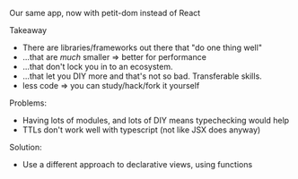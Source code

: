Our same app, now with petit-dom instead of React

Takeaway

- There are libraries/frameworks out there that "do one thing well"
- ...that are _much_ smaller => better for performance
- ...that don't lock you in to an ecosystem.
- ...that let you DIY more and that's not so bad. Transferable skills.
- less code => you can study/hack/fork it yourself

Problems:

- Having lots of modules, and lots of DIY means typechecking would help
- TTLs don't work well with typescript (not like JSX does anyway)

Solution:

- Use a different approach to declarative views, using functions
